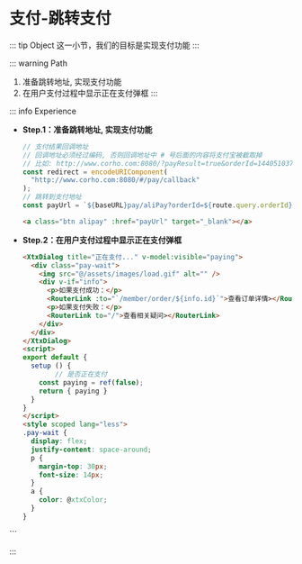 # 支付-跳转支付

::: tip Object
这一小节，我们的目标是实现支付功能
:::

::: warning Path

1. 准备跳转地址, 实现支付功能
2. 在用户支付过程中显示正在支付弹框
:::

::: info Experience

* **Step.1：准备跳转地址, 实现支付功能**

  ```js
  // 支付结果回调地址
  // 回调地址必须经过编码, 否则回调地址中 # 号后面的内容将支付宝被截取掉
  // 比如: http://www.corho.com:8080/?payResult=true&orderId=1440510371952594945#/
  const redirect = encodeURIComponent(
    "http://www.corho.com:8080/#/pay/callback"
  );
  // 跳转到支付地址
  const payUrl = `${baseURL}pay/aliPay?orderId=${route.query.orderId}&redirect=${redirect}`;
  ```

  ```html
  <a class="btn alipay" :href="payUrl" target="_blank"></a>
  ```

* **Step.2：在用户支付过程中显示正在支付弹框**

  ```html
  <XtxDialog title="正在支付..." v-model:visible="paying">
    <div class="pay-wait">
      <img src="@/assets/images/load.gif" alt="" />
      <div v-if="info">
        <p>如果支付成功：</p>
        <RouterLink :to="`/member/order/${info.id}`">查看订单详情></RouterLink>
        <p>如果支付失败：</p>
        <RouterLink to="/">查看相关疑问></RouterLink>
      </div>
    </div>
  </XtxDialog>
  <script>
  export default {
    setup () {
          // 是否正在支付
      const paying = ref(false);
      return { paying }
    }
  }
  </script>
  <style scoped lang="less">
  .pay-wait {
    display: flex;
    justify-content: space-around;
    p {
      margin-top: 30px;
      font-size: 14px;
    }
    a {
      color: @xtxColor;
    }
  }

</style>
  ```

:::
